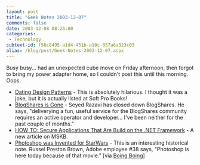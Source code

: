 ```yaml
---
layout: post
title: "Geek Notes 2003-12-07"
comments: false
date: 2003-12-08 08:26:00
categories:
 - Technology
subtext-id: f56c8495-a1d4-451b-a10c-057a6a323c03
alias: /blog/post/Geek-Notes-2003-12-07.aspx
---
```



Busy busy... had an unexpected cube move on Friday afternoon, then forgot to bring my power adapter home, so I couldn't post this until this morning. Oops. 

  * [Dating Design Patterns](http://datingdesignpatterns.com/index.html) - This is absolutely hilarious. I thought it was a joke, but it is actually listed at Soft Pro Books! 
  * [BlogShares is Gone](http://boingboing.net/2003_12_01_archive.html#107051135051919190) - Seyed Razavi has closed down BlogShares. He says, "deliverying a fun, useful service for the BlogShares community requires an active operator and developer... I've been neither for the past couple of months." 
  * [HOW TO: Secure Applications That Are Build on the .NET Framework](http://support.microsoft.com/default.aspx?scid=kb;EN-US;818014) - A new article on MSKB. 
  * [Photoshop was Invented for StarWars](http://www.macworld.co.uk/news/main_news.cfm?NewsID=7428) - This is an interesting historical note. Russel Preston Brown, Adobe employee #38 says, "Photoshop is here today because of that movie." [via [Boing Boing](http://boingboing.net/2003_12_01_archive.html#107054113349288852)] 
